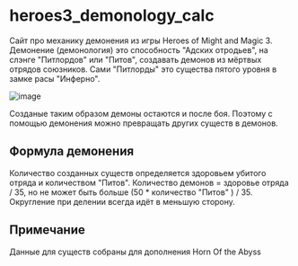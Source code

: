 # heroes3_demonology_calc
Сайт про механику демонения из игры Heroes of Might and Magic 3.
Демонение (демонология) это способность "Адских отродьев", на слэнге "Питлордов" или "Питов", создавать демонов из мёртвых отрядов союзников.
Сами "Питлорды" это существа пятого уровня в замке расы "Инферно".

![image](https://user-images.githubusercontent.com/5730634/148909876-352ef6c8-e51d-4696-9603-56962f359dcc.png)

Созданые таким образом демоны остаются и после боя. Поэтому с помощью демонения можно превращать других существ в демонов.
## Формула демонения
Количество созданных существ определяется здоровьем убитого отряда и количеством "Питов".
Количество демонов = здоровье отряда / 35, но не может быть больше (50 * количество "Питов" ) / 35.
Округление при делении всегда идёт в меньшую сторону.

## Примечание
Данные для существ собраны для дополнения Horn Of the Abyss
